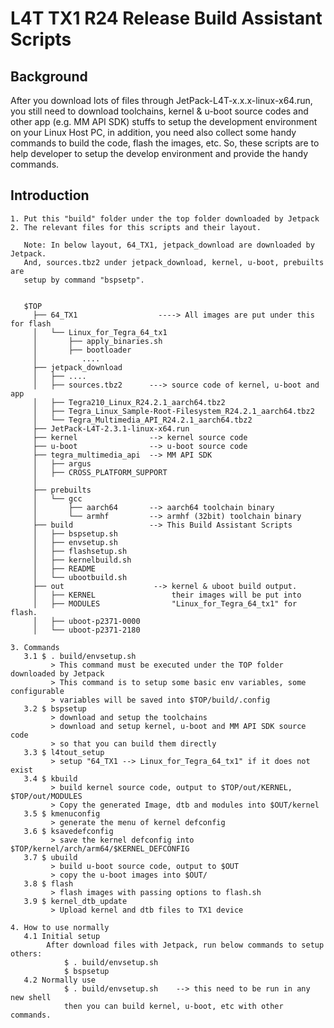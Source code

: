 L4T TX1 R24 Release Build Assistant Scripts
===========================================

Background
----------
  After you download lots of files through JetPack-L4T-x.x.x-linux-x64.run, you
still need to download toolchains, kernel & u-boot source codes and other app
(e.g. MM API SDK) stuffs to setup the development environment on your Linux Host
PC, in addition, you need also collect some handy commands to build the code,
flash the images, etc.
  So, these scripts are to help developer to setup the develop environment and
provide the handy commands.


Introduction
------------
	1. Put this "build" folder under the top folder downloaded by Jetpack
    2. The relevant files for this scripts and their layout.

	   Note: In below layout, 64_TX1, jetpack_download are downloaded by Jetpack.
	   And, sources.tbz2 under jetpack_download, kernel, u-boot, prebuilts are
	   setup by command "bspsetp".


       $TOP
         ├── 64_TX1                  ----> All images are put under this for flash
         │   └── Linux_for_Tegra_64_tx1
         │       ├── apply_binaries.sh
         │       ├── bootloader
         │          ....
         ├── jetpack_download
         │   ├── ....
         │   ├── sources.tbz2      ---> source code of kernel, u-boot and app
         │   ├── Tegra210_Linux_R24.2.1_aarch64.tbz2
         │   ├── Tegra_Linux_Sample-Root-Filesystem_R24.2.1_aarch64.tbz2
         │   └── Tegra_Multimedia_API_R24.2.1_aarch64.tbz2
         ├── JetPack-L4T-2.3.1-linux-x64.run
         ├── kernel                --> kernel source code
		 ├── u-boot                --> u-boot source code
		 ├── tegra_multimedia_api  --> MM API SDK
		 │	 ├── argus
		 │   ├── CROSS_PLATFORM_SUPPORT
         │
		 ├── prebuilts
		 │   └── gcc
         │		 ├── aarch64       --> aarch64 toolchain binary
         │    	 └── armhf         --> armhf (32bit) toolchain binary
         ├── build                 --> This Build Assistant Scripts
		 │   ├── bspsetup.sh
		 │   ├── envsetup.sh
		 │   ├── flashsetup.sh
		 │   ├── kernelbuild.sh
		 │   ├── README
		 │   └── ubootbuild.sh
		 ├── out                    --> kernel & uboot build output.
		 │   ├── KERNEL                 their images will be put into 
		 │   ├── MODULES                "Linux_for_Tegra_64_tx1" for flash.
		 │   ├── uboot-p2371-0000
		 │   └── uboot-p2371-2180

    3. Commands
	   3.1 $ . build/envsetup.sh
             > This command must be executed under the TOP folder downloaded by Jetpack
		     > This command is to setup some basic env variables, some configurable
             > variables will be saved into $TOP/build/.config
	   3.2 $ bspsetup
		     > download and setup the toolchains
			 > download and setup kernel, u-boot and MM API SDK source code
			 > so that you can build them directly
	   3.3 $ l4tout_setup
		   	 > setup "64_TX1 --> Linux_for_Tegra_64_tx1" if it does not exist
	   3.4 $ kbuild
	   	     > build kernel source code, output to $TOP/out/KERNEL, $TOP/out/MODULES
			 > Copy the generated Image, dtb and modules into $OUT/kernel
	   3.5 $ kmenuconfig
	   	     > generate the menu of kernel defconfig
	   3.6 $ ksavedefconfig
             > save the kernel defconfig into $TOP/kernel/arch/arm64/$KERNEL_DEFCONFIG
	   3.7 $ ubuild
             > build u-boot source code, output to $OUT
             > copy the u-boot images into $OUT/
       3.8 $ flash
             > flash images with passing options to flash.sh
       3.9 $ kernel_dtb_update
             > Upload kernel and dtb files to TX1 device

	4. How to use normally
	   4.1 Initial setup
            After download files with Jetpack, run below commands to setup others:
		   		$ . build/envsetup.sh
				$ bspsetup
	   4.2 Normally use
	   	   		$ . build/envsetup.sh    --> this need to be run in any new shell				
				then you can build kernel, u-boot, etc with other commands.
